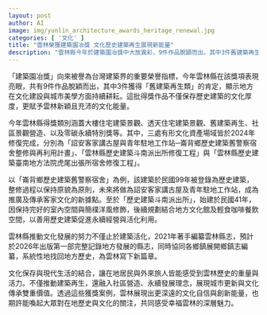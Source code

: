 ```yaml
---
layout: post
author: AI
image: img/yunlin_architecture_awards_heritage_renewal.jpg
categories: [ '文化' ]
title: "雲林榮獲建築園冶獎 文化歷史建築再生展現新能量"
description: "雲林縣今年於建築園冶獎中大放異彩，9件作品脫穎而出，其中3件舊建築再生類彰顯地方耕耘文化與美學。包含崙背鄉舊警察宿舍、斗南派出所、虎尾出張所宿舍等歷史建築，修復保留原貌並賦予新功能，成為文化推廣據點和活化空間。同時縣內積極編修縣志、推動社區營造和永續發展，將建築再生與文化保存行動內化為城市創新與自信，讓居民與旅人共同體驗幸福雲林的文化活力。"
---
```

「建築園冶獎」向來被譽為台灣建築界的重要榮譽指標，今年雲林縣在該獎項表現亮眼，共有9件作品脫穎而出，其中3件獲得「舊建築再生類」的肯定，顯示地方在文化建設與城市美學方面持續耕耘。這批得獎作品不僅保存歷史建築的文化厚度，更賦予雲林新穎且充沛的文化能量。

今年雲林縣得獎類別涵蓋大樓住宅建築景觀、透天住宅建築景觀、舊建築再生、社區景觀營造、以及零碳永續特別獎等。其中，三處有形文化資產場域皆於2024年修復完成，分別為「詔安客家講古屋與青年駐地工作站─崙背鄉歷史建築舊警察宿舍整修與再利用計畫」、「雲林縣歷史建築斗南派出所修復工程」與「雲林縣歷史建築臺南地方法院虎尾出張所宿舍修復工程」。

以「崙背鄉歷史建築舊警察宿舍」為例，該建築於民國99年被登錄為歷史建築，整修過程以保持原貌為原則，未來將做為詔安客家講古屋及青年駐地工作站，成為推廣及傳承客家文化的新據點。至於「歷史建築斗南派出所」，始建於民國41年，因保持完好的室內空間與簡樸洋風修飾，後續規劃結合地方文化館及輕食咖啡餐飲空間，以善用歷史建築促進永續經營與活化利用。

雲林縣推動文化發展的努力不僅止於建築活化，2021年著手編纂雲林縣志，預計於2026年出版第一部完整記錄地方發展的縣志，同時協同各鄉鎮展開鄉鎮志編纂，系統性地找回地方歷史，為雲林寫下新篇章。

文化保存與現代生活的結合，讓在地居民與外來旅人皆能感受到雲林歷史的重量與活力。不僅推動建築再生，還融入社區營造、永續發展理念，展現城市更新與文化傳承雙重價值。透過這些獲獎案例，雲林展現出更深遠的文化自信與創新能量，也期許能喚起大眾對在地歷史與文化的關注，共同感受幸福雲林的深層魅力。